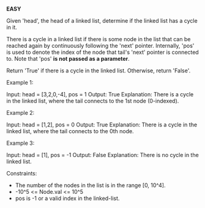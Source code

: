 **EASY**

Given 'head', the head of a linked list, determine if the linked list has a cycle in it.

There is a cycle in a linked list if there is some node in the list that can be reached again by continuously following the 'next' pointer. Internally, 'pos' is used to denote the index of the node that tail's 'next' pointer is connected to. Note that 'pos' **is not passed as a parameter**.

Return 'True' if there is a cycle in the linked list. Otherwise, return 'False'.

Example 1:

Input: head = [3,2,0,-4], pos = 1
Output: True
Explanation: There is a cycle in the linked list, where the tail connects to the 1st node (0-indexed).

Example 2:

Input: head = [1,2], pos = 0
Output: True
Explanation: There is a cycle in the linked list, where the tail connects to the 0th node.

Example 3:

Input: head = [1], pos = -1
Output: False
Explanation: There is no cycle in the linked list.

Constraints:

- The number of the nodes in the list is in the range [0, 10^4].
- -10^5 <= Node.val <= 10^5
- pos is -1 or a valid index in the linked-list.
